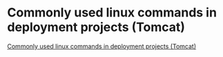 # Commonly used linux commands in deployment projects (Tomcat)
[Commonly used linux commands in deployment projects (Tomcat)](https://aiwithcloud.com/2022/09/14/commonly_used_linux_commands_in_deployment_projects_tomcat/)